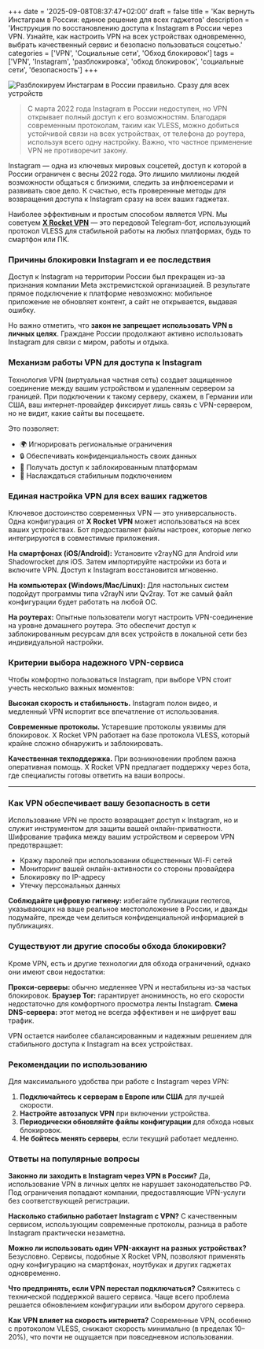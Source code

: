 +++
date = '2025-09-08T08:37:47+02:00'
draft = false
title = 'Как вернуть Инстаграм в России: единое решение для всех гаджетов'
description = 'Инструкция по восстановлению доступа к Instagram в России через VPN. Узнайте, как настроить VPN на всех устройствах одновременно, выбрать качественный сервис и безопасно пользоваться соцсетью.'
categories = ['VPN', 'Социальные сети', 'Обход блокировок']
tags = ['VPN', 'Instagram', 'разблокировка', 'обход блокировок', 'социальные сети', 'безопасность']
+++

![Разблокируем Инстаграм в России правильно. Сразу для всех устройств](https://imagestoring.fra1.cdn.digitaloceanspaces.com/B31EF74C-F073-40C4-B921-4FA0E7F86343.png)

> С марта 2022 года Instagram в России недоступен, но VPN открывает полный доступ к его возможностям. Благодаря современным протоколам, таким как VLESS, можно добиться устойчивой связи на всех устройствах, от телефона до роутера, используя всего одну настройку. Важно, что частное применение VPN не противоречит закону.

Instagram — одна из ключевых мировых соцсетей, доступ к которой в России ограничен с весны 2022 года. Это лишило миллионы людей возможности общаться с близкими, следить за инфлюенсерами и развивать свое дело. К счастью, есть проверенные методы для возвращения доступа к Instagram сразу на всех ваших гаджетах.


Наиболее эффективным и простым способом является VPN. Мы советуем **[X Rocket VPN](https://t.me/X_Rocket_VPN_bot?start=ref-b-9)** — это передовой Telegram-бот, использующий протокол VLESS для стабильной работы на любых платформах, будь то смартфон или ПК.

### Причины блокировки Instagram и ее последствия

Доступ к Instagram на территории России был прекращен из-за признания компании Meta экстремистской организацией. В результате прямое подключение к платформе невозможно: мобильное приложение не обновляет контент, а сайт не открывается, выдавая ошибку.


Но важно отметить, что **закон не запрещает использовать VPN в личных целях**. Граждане России продолжают активно использовать Instagram для связи с миром, работы и отдыха.

### Механизм работы VPN для доступа к Instagram

Технология VPN (виртуальная частная сеть) создает защищенное соединение между вашим устройством и удаленным сервером за границей. При подключении к такому серверу, скажем, в Германии или США, ваш интернет-провайдер фиксирует лишь связь с VPN-сервером, но не видит, какие сайты вы посещаете.


Это позволяет:

- 🌍 Игнорировать региональные ограничения
- 🔒 Обеспечивать конфиденциальность своих данных
- 📱 Получать доступ к заблокированным платформам
- 🚀 Наслаждаться стабильным подключением

### Единая настройка VPN для всех ваших гаджетов

Ключевое достоинство современных VPN — это универсальность. Одна конфигурация от **X Rocket VPN** может использоваться на всех ваших устройствах. Бот предоставляет файлы настроек, которые легко интегрируются в совместимые приложения.

**На смартфонах (iOS/Android):**
Установите v2rayNG для Android или Shadowrocket для iOS. Затем импортируйте настройки из бота и включите VPN. Доступ к Instagram восстановится мгновенно.

**На компьютерах (Windows/Mac/Linux):**
Для настольных систем подойдут программы типа v2rayN или Qv2ray. Тот же самый файл конфигурации будет работать на любой ОС.

**На роутерах:**
Опытные пользователи могут настроить VPN-соединение на уровне домашнего роутера. Это обеспечит доступ к заблокированным ресурсам для всех устройств в локальной сети без индивидуальной настройки.

### Критерии выбора надежного VPN-сервиса

Чтобы комфортно пользоваться Instagram, при выборе VPN стоит учесть несколько важных моментов:

**Высокая скорость и стабильность.** Instagram полон видео, и медленный VPN испортит все впечатление от использования.

**Современные протоколы.** Устаревшие протоколы уязвимы для блокировок. X Rocket VPN работает на базе протокола VLESS, который крайне сложно обнаружить и заблокировать.

**Качественная техподдержка.** При возникновении проблем важна оперативная помощь. X Rocket VPN предлагает поддержку через бота, где специалисты готовы ответить на ваши вопросы.


---

### Как VPN обеспечивает вашу безопасность в сети

Использование VPN не просто возвращает доступ к Instagram, но и служит инструментом для защиты вашей онлайн-приватности. Шифрование трафика между вашим устройством и сервером VPN предотвращает:

- Кражу паролей при использовании общественных Wi-Fi сетей
- Мониторинг вашей онлайн-активности со стороны провайдера  
- Блокировку по IP-адресу
- Утечку персональных данных

**Соблюдайте цифровую гигиену:** избегайте публикации геотегов, указывающих на ваше реальное местоположение в России, и дважды подумайте, прежде чем делиться конфиденциальной информацией в публикациях.

### Существуют ли другие способы обхода блокировки?

Кроме VPN, есть и другие технологии для обхода ограничений, однако они имеют свои недостатки:

**Прокси-серверы:** обычно медленнее VPN и нестабильны из-за частых блокировок.
**Браузер Tor:** гарантирует анонимность, но его скорости недостаточно для комфортного просмотра ленты Instagram.
**Смена DNS-сервера:** этот метод не всегда эффективен и не шифрует ваш трафик.

VPN остается наиболее сбалансированным и надежным решением для стабильного доступа к Instagram на всех устройствах.

### Рекомендации по использованию

Для максимального удобства при работе с Instagram через VPN:

1. **Подключайтесь к серверам в Европе или США** для лучшей скорости.
2. **Настройте автозапуск VPN** при включении устройства.
3. **Периодически обновляйте файлы конфигурации** для обхода новых блокировок.
4. **Не бойтесь менять серверы**, если текущий работает медленно.

### Ответы на популярные вопросы

**Законно ли заходить в Instagram через VPN в России?**
Да, использование VPN в личных целях не нарушает законодательство РФ. Под ограничения попадают компании, предоставляющие VPN-услуги без соответствующей регистрации.

**Насколько стабильно работает Instagram с VPN?**
С качественным сервисом, использующим современные протоколы, разница в работе Instagram практически незаметна.

**Можно ли использовать один VPN-аккаунт на разных устройствах?**
Безусловно. Сервисы, подобные X Rocket VPN, позволяют применять одну конфигурацию на смартфонах, ноутбуках и других гаджетах одновременно.

**Что предпринять, если VPN перестал подключаться?**
Свяжитесь с технической поддержкой вашего сервиса. Чаще всего проблема решается обновлением конфигурации или выбором другого сервера.

**Как VPN влияет на скорость интернета?**
Современные VPN, особенно с протоколом VLESS, снижают скорость минимально (в пределах 10–20%), что почти не ощущается при повседневном использовании.